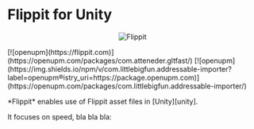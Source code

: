 # Flippit for Unity

<p align="center">
<img src="./Documentation~/Images/baniere.png" alt="Flippit" />
</p>
[![openupm](https://flippit.com)](https://openupm.com/packages/com.atteneder.gltfast/)
[![openupm](https://img.shields.io/npm/v/com.littlebigfun.addressable-importer?label=openupm&registry_uri=https://package.openupm.com)](https://openupm.com/packages/com.littlebigfun.addressable-importer/)

<p>
*Flippit* enables use of Flippit asset files in [Unity][unity].

It focuses on speed, bla bla bla:
</p>

